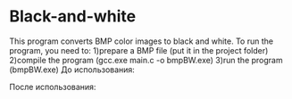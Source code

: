 # Black-and-white
This program converts BMP color images to black and white.
To run the program, you need to: 
1)prepare a BMP file (put it in the project folder)
2)compile the program (gcc.exe main.c -o bmpBW.exe)
3)run the program (bmpBW.exe)
До использования:

После использования:

